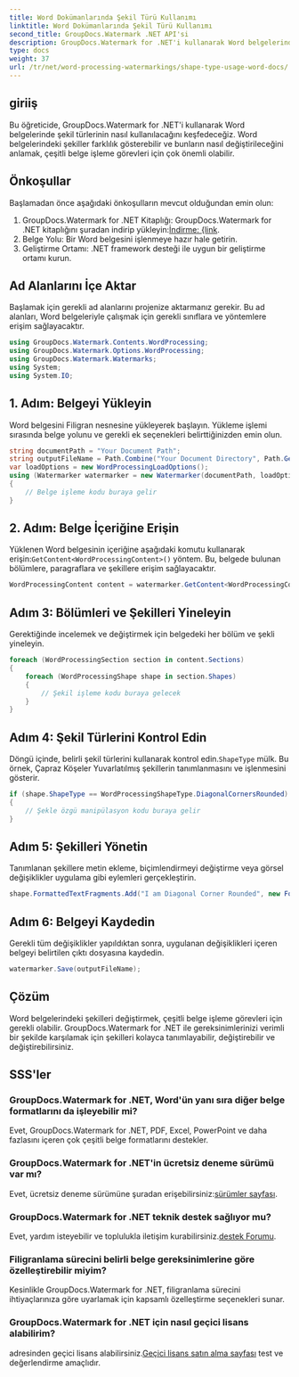 ```yaml
---
title: Word Dokümanlarında Şekil Türü Kullanımı
linktitle: Word Dokümanlarında Şekil Türü Kullanımı
second_title: GroupDocs.Watermark .NET API'si
description: GroupDocs.Watermark for .NET'i kullanarak Word belgelerindeki şekilleri nasıl değiştireceğinizi öğrenin. Bu eğitim, verimli belge işleme için rehberlik sağlar.
type: docs
weight: 37
url: /tr/net/word-processing-watermarkings/shape-type-usage-word-docs/
---
```

## giriiş
Bu öğreticide, GroupDocs.Watermark for .NET'i kullanarak Word belgelerinde şekil türlerinin nasıl kullanılacağını keşfedeceğiz. Word belgelerindeki şekiller farklılık gösterebilir ve bunların nasıl değiştirileceğini anlamak, çeşitli belge işleme görevleri için çok önemli olabilir.
## Önkoşullar
Başlamadan önce aşağıdaki önkoşulların mevcut olduğundan emin olun:
1.  GroupDocs.Watermark for .NET Kitaplığı: GroupDocs.Watermark for .NET kitaplığını şuradan indirip yükleyin:[İndirme: {link](https://releases.groupdocs.com/Watermark/net/).
2. Belge Yolu: Bir Word belgesini işlenmeye hazır hale getirin.
3. Geliştirme Ortamı: .NET framework desteği ile uygun bir geliştirme ortamı kurun.

## Ad Alanlarını İçe Aktar
Başlamak için gerekli ad alanlarını projenize aktarmanız gerekir. Bu ad alanları, Word belgeleriyle çalışmak için gerekli sınıflara ve yöntemlere erişim sağlayacaktır.
```csharp
using GroupDocs.Watermark.Contents.WordProcessing;
using GroupDocs.Watermark.Options.WordProcessing;
using GroupDocs.Watermark.Watermarks;
using System;
using System.IO;
```
## 1. Adım: Belgeyi Yükleyin
Word belgesini Filigran nesnesine yükleyerek başlayın. Yükleme işlemi sırasında belge yolunu ve gerekli ek seçenekleri belirttiğinizden emin olun.
```csharp
string documentPath = "Your Document Path";
string outputFileName = Path.Combine("Your Document Directory", Path.GetFileName(documentPath));
var loadOptions = new WordProcessingLoadOptions();
using (Watermarker watermarker = new Watermarker(documentPath, loadOptions))
{
    // Belge işleme kodu buraya gelir
}
```
## 2. Adım: Belge İçeriğine Erişin
 Yüklenen Word belgesinin içeriğine aşağıdaki komutu kullanarak erişin:`GetContent<WordProcessingContent>()` yöntem. Bu, belgede bulunan bölümlere, paragraflara ve şekillere erişim sağlayacaktır.
```csharp
WordProcessingContent content = watermarker.GetContent<WordProcessingContent>();
```
## Adım 3: Bölümleri ve Şekilleri Yineleyin
Gerektiğinde incelemek ve değiştirmek için belgedeki her bölüm ve şekli yineleyin.
```csharp
foreach (WordProcessingSection section in content.Sections)
{
    foreach (WordProcessingShape shape in section.Shapes)
    {
        // Şekil işleme kodu buraya gelecek
    }
}
```
## Adım 4: Şekil Türlerini Kontrol Edin
Döngü içinde, belirli şekil türlerini kullanarak kontrol edin.`ShapeType` mülk. Bu örnek, Çapraz Köşeler Yuvarlatılmış şekillerin tanımlanmasını ve işlenmesini gösterir.
```csharp
if (shape.ShapeType == WordProcessingShapeType.DiagonalCornersRounded)
{
    // Şekle özgü manipülasyon kodu buraya gelir
}
```
## Adım 5: Şekilleri Yönetin
Tanımlanan şekillere metin ekleme, biçimlendirmeyi değiştirme veya görsel değişiklikler uygulama gibi eylemleri gerçekleştirin.
```csharp
shape.FormattedTextFragments.Add("I am Diagonal Corner Rounded", new Font("Calibri", 8, FontStyle.Bold), Color.Red, Color.Aqua);
```
## Adım 6: Belgeyi Kaydedin
Gerekli tüm değişiklikler yapıldıktan sonra, uygulanan değişiklikleri içeren belgeyi belirtilen çıktı dosyasına kaydedin.
```csharp
watermarker.Save(outputFileName);
```

## Çözüm
Word belgelerindeki şekilleri değiştirmek, çeşitli belge işleme görevleri için gerekli olabilir. GroupDocs.Watermark for .NET ile gereksinimlerinizi verimli bir şekilde karşılamak için şekilleri kolayca tanımlayabilir, değiştirebilir ve değiştirebilirsiniz.
## SSS'ler
### GroupDocs.Watermark for .NET, Word'ün yanı sıra diğer belge formatlarını da işleyebilir mi?
Evet, GroupDocs.Watermark for .NET, PDF, Excel, PowerPoint ve daha fazlasını içeren çok çeşitli belge formatlarını destekler.
### GroupDocs.Watermark for .NET'in ücretsiz deneme sürümü var mı?
 Evet, ücretsiz deneme sürümüne şuradan erişebilirsiniz:[sürümler sayfası](https://releases.groupdocs.com/).
### GroupDocs.Watermark for .NET teknik destek sağlıyor mu?
 Evet, yardım isteyebilir ve toplulukla iletişim kurabilirsiniz.[destek Forumu](https://forum.groupdocs.com/c/watermark/19).
### Filigranlama sürecini belirli belge gereksinimlerine göre özelleştirebilir miyim?
Kesinlikle GroupDocs.Watermark for .NET, filigranlama sürecini ihtiyaçlarınıza göre uyarlamak için kapsamlı özelleştirme seçenekleri sunar.
### GroupDocs.Watermark for .NET için nasıl geçici lisans alabilirim?
 adresinden geçici lisans alabilirsiniz.[Geçici lisans satın alma sayfası](https://purchase.groupdocs.com/temporary-license/) test ve değerlendirme amaçlıdır.